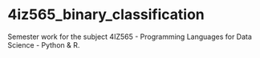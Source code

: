 # 4iz565_binary_classification
Semester work for the subject 4IZ565 - Programming Languages for Data Science - Python &amp; R. 
